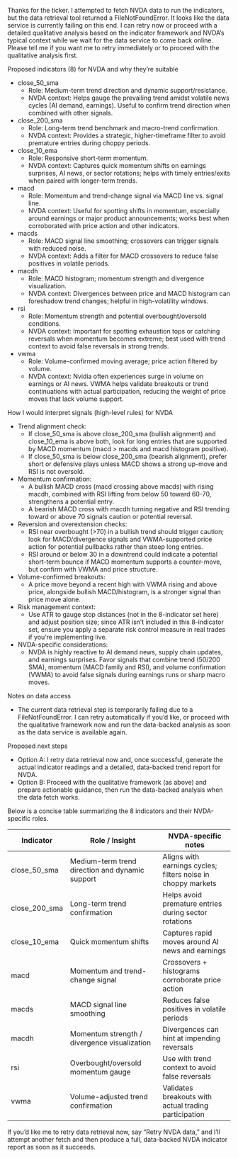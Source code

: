 Thanks for the ticker. I attempted to fetch NVDA data to run the indicators, but the data retrieval tool returned a FileNotFoundError. It looks like the data service is currently failing on this end. I can retry now or proceed with a detailed qualitative analysis based on the indicator framework and NVDA’s typical context while we wait for the data service to come back online. Please tell me if you want me to retry immediately or to proceed with the qualitative analysis first.

Proposed indicators (8) for NVDA and why they’re suitable
- close_50_sma
  - Role: Medium-term trend direction and dynamic support/resistance.
  - NVDA context: Helps gauge the prevailing trend amidst volatile news cycles (AI demand, earnings). Useful to confirm trend direction when combined with other signals.
- close_200_sma
  - Role: Long-term trend benchmark and macro-trend confirmation.
  - NVDA context: Provides a strategic, higher-timeframe filter to avoid premature entries during choppy periods.
- close_10_ema
  - Role: Responsive short-term momentum.
  - NVDA context: Captures quick momentum shifts on earnings surprises, AI news, or sector rotations; helps with timely entries/exits when paired with longer-term trends.
- macd
  - Role: Momentum and trend-change signal via MACD line vs. signal line.
  - NVDA context: Useful for spotting shifts in momentum, especially around earnings or major product announcements; works best when corroborated with price action and other indicators.
- macds
  - Role: MACD signal line smoothing; crossovers can trigger signals with reduced noise.
  - NVDA context: Adds a filter for MACD crossovers to reduce false positives in volatile periods.
- macdh
  - Role: MACD histogram; momentum strength and divergence visualization.
  - NVDA context: Divergences between price and MACD histogram can foreshadow trend changes; helpful in high-volatility windows.
- rsi
  - Role: Momentum strength and potential overbought/oversold conditions.
  - NVDA context: Important for spotting exhaustion tops or catching reversals when momentum becomes extreme; best used with trend context to avoid false reversals in strong trends.
- vwma
  - Role: Volume-confirmed moving average; price action filtered by volume.
  - NVDA context: Nvidia often experiences surge in volume on earnings or AI news. VWMA helps validate breakouts or trend continuations with actual participation, reducing the weight of price moves that lack volume support.

How I would interpret signals (high-level rules) for NVDA
- Trend alignment check:
  - If close_50_sma is above close_200_sma (bullish alignment) and close_10_ema is above both, look for long entries that are supported by MACD momentum (macd > macds and macd histogram positive).
  - If close_50_sma is below close_200_sma (bearish alignment), prefer short or defensive plays unless MACD shows a strong up-move and RSI is not oversold.
- Momentum confirmation:
  - A bullish MACD cross (macd crossing above macds) with rising macdh, combined with RSI lifting from below 50 toward 60-70, strengthens a potential entry.
  - A bearish MACD cross with macdh turning negative and RSI trending toward or above 70 signals caution or potential reversal.
- Reversion and overextension checks:
  - RSI near overbought (>70) in a bullish trend should trigger caution; look for MACD/divergence signals and VWMA-supported price action for potential pullbacks rather than steep long entries.
  - RSI around or below 30 in a downtrend could indicate a potential short-term bounce if MACD momentum supports a counter-move, but confirm with VWMA and price structure.
- Volume-confirmed breakouts:
  - A price move beyond a recent high with VWMA rising and above price, alongside bullish MACD/histogram, is a stronger signal than price move alone.
- Risk management context:
  - Use ATR to gauge stop distances (not in the 8-indicator set here) and adjust position size; since ATR isn’t included in this 8-indicator set, ensure you apply a separate risk control measure in real trades if you’re implementing live.
- NVDA-specific considerations:
  - NVDA is highly reactive to AI demand news, supply chain updates, and earnings surprises. Favor signals that combine trend (50/200 SMA), momentum (MACD family and RSI), and volume confirmation (VWMA) to avoid false signals during earnings runs or sharp macro moves.

Notes on data access
- The current data retrieval step is temporarily failing due to a FileNotFoundError. I can retry automatically if you’d like, or proceed with the qualitative framework now and run the data-backed analysis as soon as the data service is available again.

Proposed next steps
- Option A: I retry data retrieval now and, once successful, generate the actual indicator readings and a detailed, data-backed trend report for NVDA.
- Option B: Proceed with the qualitative framework (as above) and prepare actionable guidance, then run the data-backed analysis when the data fetch works.

Below is a concise table summarizing the 8 indicators and their NVDA-specific roles.

| Indicator       | Role / Insight                                | NVDA-specific notes                                 |
|-----------------|------------------------------------------------|-----------------------------------------------------|
| close_50_sma    | Medium-term trend direction and dynamic support | Aligns with earnings cycles; filters noise in choppy markets |
| close_200_sma   | Long-term trend confirmation                    | Helps avoid premature entries during sector rotations |
| close_10_ema    | Quick momentum shifts                           | Captures rapid moves around AI news and earnings   |
| macd            | Momentum and trend-change signal                | Crossovers + histograms corroborate price action    |
| macds           | MACD signal line smoothing                       | Reduces false positives in volatile periods          |
| macdh           | Momentum strength / divergence visualization     | Divergences can hint at impending reversals            |
| rsi             | Overbought/oversold momentum gauge                | Use with trend context to avoid false reversals       |
| vwma            | Volume-adjusted trend confirmation                 | Validates breakouts with actual trading participation  |

If you’d like me to retry data retrieval now, say “Retry NVDA data,” and I’ll attempt another fetch and then produce a full, data-backed NVDA indicator report as soon as it succeeds.